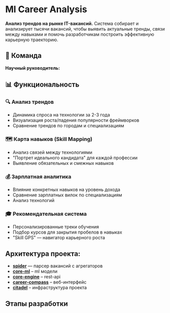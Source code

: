 # Ml Career Analysis

**Анализ трендов на рынке IT-вакансий.** Система собирает и анализирует тысячи вакансий, чтобы выявить актуальные тренды, связи между навыками и помочь разработчикам построить эффективную карьерную траекторию.

## 👥 Команда



**Научный руководитель:**

## 📊 Функциональность

### 🔍 Анализ трендов

- Динамика спроса на технологии за 2-3 года
- Визуализация роста/падения популярности фреймворков
- Сравнение трендов по городам и специализациям

### 🗺️ Карта навыков (Skill Mapping)

- Анализ связей между технологиями
- "Портрет идеального кандидата" для каждой профессии
- Выявление обязательных и смежных навыков

### 💰 Зарплатная аналитика

- Влияние конкретных навыков на уровень дохода
- Сравнение зарплатных вилок по специализациям
- Анализ технологий

### 🎓 Рекомендательная система

- Персонализированные треки обучения
- Подбор курсов для закрытия пробелов в навыках
- "Skill GPS" — навигатор карьерного роста

## Архитектура проекта:

- **[spider](https://github.com/ml-career-analysis/spider)** — парсер вакансий с агрегаторов
- **[core-ml](https://github.com/ml-career-analysis/ml-core)** – ml модели
- **[core-engine](https://github.com/ml-career-analysis/core-engine)** – rest-api
- **[career-compass](https://github.com/ml-career-analysis/career-compass)** – веб-интерфейс
- **[citadel](https://github.com/ml-career-analysis/citadel)** – инфраструктура проекта


## Этапы разработки
